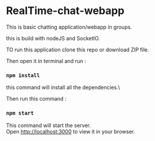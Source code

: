 # RealTime-chat-webapp


This is basic chatting application/webapp in groups.

this is build with nodeJS and SocketIO.



TO run this application clone this repo or download ZIP file.

Then open it in terminal and run :

### `npm install`

this command will install all the dependencies.\

Then run this command :

### `npm start`

This command will start the server.\
Open [http://localhost:3000](http://localhost:3000) to view it in your browser.
